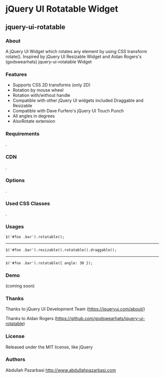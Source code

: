 # jQuery UI Rotatable Widget
## jquery-ui-rotatable

### About
A jQuery UI Widget which rotates any element by using CSS transform rotate(). Inspired by jQuery UI Resizable Widget and Aidan Rogers's (godswearhats) jquery-ui-rotatable Widget

### Features
- Supports CSS 2D transforms (only 2D)
- Rotation by mouse wheel
- Rotation with/without handle
- Compatible with other jQuery UI widgets included Draggable and Resizable
- Compatible with Dave Furfero's jQuery UI Touch Punch
- All angles in degrees
- AlsoRotate extension

### Requirements
.

### CDN
.

### Options
.

### Used CSS Classes
.

### Usages


    $('#foo .bar').rotatable();


----


    $('#foo .bar').resizable().rotatable().draggable();


----


    $('#foo .bar').rotatable({ angle: 30 });



### Demo
(coming soon)

### Thanks
Thanks to jQuery UI Development Team (https://jqueryui.com/about/)

Thanks to Aidan Rogers (https://github.com/godswearhats/jquery-ui-rotatable)

### License
Released under the MIT license, like jQuery

### Authors
Abdullah Pazarbasi http://www.abdullahpazarbasi.com
